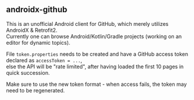 ## androidx-github

This is an unofficial Android client for GitHub, which merely utilizes AndroidX & Retrofit2.<br/>
Currently one can browse Android/Kotlin/Gradle projects (working on an editor for dynamic topics).

File `token.properties` needs to be created and have a GitHub access token declared as `accessToken = ...`,<br/>
else the API will be "rate limited", after having loaded the first 10 pages in quick succession.

Make sure to use the new token format - when access fails, the token may need to be regenerated.